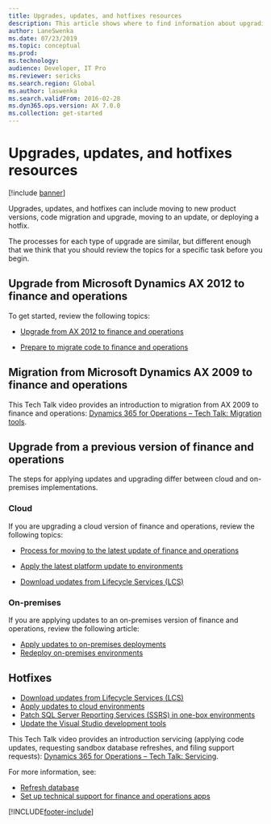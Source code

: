 ```yaml
---
title: Upgrades, updates, and hotfixes resources
description: This article shows where to find information about upgrading, updating, and applying hotfixes to your finance and operations environment and data.
author: LaneSwenka
ms.date: 07/23/2019
ms.topic: conceptual
ms.prod: 
ms.technology: 
audience: Developer, IT Pro
ms.reviewer: sericks
ms.search.region: Global
ms.author: laswenka
ms.search.validFrom: 2016-02-28
ms.dyn365.ops.version: AX 7.0.0
ms.collection: get-started
---
```


# Upgrades, updates, and hotfixes resources

[!include [banner](../includes/banner.md)]

Upgrades, updates, and hotfixes can include moving to new product versions, code migration and upgrade, moving to an update, or deploying a hotfix. 

The processes for each type of upgrade are similar, but different enough that we think that you should review the topics for a specific task before you begin.

## Upgrade from Microsoft Dynamics AX 2012 to finance and operations

To get started, review the following topics:

- [Upgrade from AX 2012 to finance and operations](upgrade-overview-2012.md)

- [Prepare to migrate code to finance and operations](prepare-migration.md)

## Migration from Microsoft Dynamics AX 2009 to finance and operations
This Tech Talk video provides an introduction to migration from AX 2009 to finance and operations: [Dynamics 365 for Operations – Tech Talk: Migration tools](https://www.youtube.com/watch?v=kdQ58arACP4).

## Upgrade from a previous version of finance and operations

The steps for applying updates and upgrading differ between cloud and on-premises implementations. 

### Cloud
If you are upgrading a cloud version of finance and operations, review the following topics:

- [Process for moving to the latest update of finance and operations](upgrade-latest-update.md)

- [Apply the latest platform update to environments](upgrade-latest-platform-update.md)

- [Download updates from Lifecycle Services (LCS)](download-hotfix-lcs.md)


### On-premises
If you are applying updates to an on-premises version of finance and operations, review the following article:

- [Apply updates to on-premises deployments](../deployment/apply-updates-on-premises.md)
- [Redeploy on-premises environments](../deployment/redeploy-on-prem.md)

## Hotfixes

- [Download updates from Lifecycle Services (LCS)](download-hotfix-lcs.md)
- [Apply updates to cloud environments](../deployment/apply-deployable-package-system.md)
- [Patch SQL Server Reporting Services (SSRS) in one-box environments](patch-reporting-service-environment.md)
- [Update the Visual Studio development tools](../dev-tools/update-development-tools.md)

This Tech Talk video provides an introduction servicing (applying code updates, requesting sandbox database refreshes, and filing support requests): [Dynamics 365 for Operations – Tech Talk: Servicing](https://www.youtube.com/watch?v=QkcdBI_ipTM).

 For more information, see: 
- [Refresh database](../database/database-refresh.md)
- [Set up technical support for finance and operations apps](../lifecycle-services/support-experience.md) 


[!INCLUDE[footer-include](../../../includes/footer-banner.md)]
